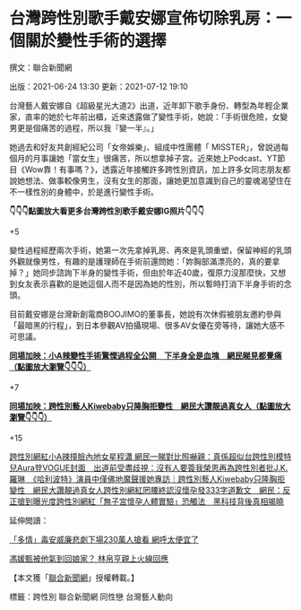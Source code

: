 # 台灣跨性別歌手戴安娜宣佈切除乳房：一個關於變性手術的選擇

撰文：聯合新聞網

出版：2021-06-24 13:30
更新：2021-07-12 19:10

台灣藝人戴安娜自《超級星光大道2》出道，近年卸下歌手身份、轉型為年輕企業家，直率的她於七年前出櫃，近來透露做了變性手術，她說：「手術很危險，女變男更是個痛苦的過程，所以我『變一半』。」

她過去和好友共創經紀公司「女帝娛樂」、組成中性團體「 MISSTER」，曾說過每個月的月事讓她「當女生」很痛苦，所以想拿掉子宮。近來她上Podcast、YT節目《Wow靠！有事嗎？》，透露近年接觸許多跨性別資訊，加上許多女同志朋友都說她想法、做事較像男生，沒有女生的那面，讓她更加意識到自己的靈魂渴望住在不一樣性別的身體中，於是進行變性手術。

**👇👇👇點圖放大看更多台灣跨性別歌手戴安娜IG照片👇👇👇**

+5

變性過程經歷兩次手術，她第一次先拿掉乳房、再來是乳頭重塑，保留神經的乳頭外觀就像男性，有趣的是護理師在手術前還問她：「妳胸部滿漂亮的，真的要拿掉？」她同步諮詢下半身的變性手術，但由於年近40歲，復原力沒那麼快，又想到女友表示喜歡的是她這個人而不是因為她的性別，所以暫時打消下半身手術的念頭。

目前戴安娜是台灣新創電商BOOJIMO的董事長，她說有次休假被朋友邀約參與「最暗黑的行程」，到日本參觀AV拍攝現場、很多AV女優在旁等待，讓她大感不可思議。

[**同場加映：小A辣變性手術驚慄過程全公開　下半身全是血塊　網民睇見都覺痛（點圖放大瀏覽👇👇👇）**](/article/548700)

+7

[**同場加映：跨性別藝人Kiwebaby只隆胸拒變性　網民大讚靚過真女人（點圖放大瀏覽👇👇👇）**](/article/599831)

+15

[跨性別網紅小A辣撞臉內地女星程瀟 網民一睇對比照嚇親：真係超似](/%E5%8D%B3%E6%99%82%E5%A8%9B%E6%A8%82/640752/%E5%B0%8Fa%E8%BE%A3%E6%92%9E%E8%87%89%E5%85%A7%E5%9C%B0%E5%A5%B3%E6%98%9F%E7%A8%8B%E6%BD%87-%E7%B6%B2%E6%B0%91%E4%B8%80%E7%9D%87%E5%B0%8D%E6%AF%94%E7%85%A7%E5%9A%87%E8%A6%AA-%E7%9C%9F%E4%BF%82%E8%B6%85%E4%BC%BC)[台跨性別模特兒Aura登VOGUE封面　出道前受盡歧視：沒有人要簽我](/%E5%8D%B3%E6%99%82%E5%A8%9B%E6%A8%82/633893/%E5%8F%B0%E8%B7%A8%E6%80%A7%E5%88%A5%E6%A8%A1%E7%89%B9%E5%85%92aura%E7%99%BBvogue%E5%B0%81%E9%9D%A2-%E5%87%BA%E9%81%93%E5%89%8D%E5%8F%97%E7%9B%A1%E6%AD%A7%E8%A6%96-%E6%B2%92%E6%9C%89%E4%BA%BA%E8%A6%81%E7%B0%BD%E6%88%91)[榮恩再為跨性別者批J.K.羅琳　《哈利波特》演員中僅佛地魔聲援她](/%E5%8D%B3%E6%99%82%E5%A8%9B%E6%A8%82/602052/%E6%A6%AE%E6%81%A9%E5%86%8D%E7%82%BA%E8%B7%A8%E6%80%A7%E5%88%A5%E8%80%85%E6%89%B9j-k-%E7%BE%85%E7%90%B3-%E5%93%88%E5%88%A9%E6%B3%A2%E7%89%B9-%E6%BC%94%E5%93%A1%E4%B8%AD%E5%83%85%E4%BD%9B%E5%9C%B0%E9%AD%94%E8%81%B2%E6%8F%B4%E5%A5%B9)[專訪｜跨性別藝人Kiwebaby只隆胸拒變性　網民大讚靚過真女人](/%E5%8D%B3%E6%99%82%E5%A8%9B%E6%A8%82/599831/kiwebaby%E5%8F%AA%E9%9A%86%E8%83%B8%E6%8B%92%E8%AE%8A%E6%80%A7-%E6%88%91%E7%9A%84%E8%BA%AB%E9%AB%94%E6%98%AF%E6%AD%A3%E5%B8%B8%E7%9A%84-%E7%84%A1%E9%A0%88%E8%A2%AB%E4%B8%96%E7%95%8C%E6%94%B9%E8%AE%8A)[跨性別網紅罔腰終認沒懷孕發333字道歉文　網民：反正搶到曝光度](/%E7%86%B1%E7%88%86%E8%A9%B1%E9%A1%8C/598807/%E8%B7%A8%E6%80%A7%E5%88%A5%E7%B6%B2%E7%B4%85%E7%BD%94%E8%85%B0%E7%B5%82%E8%AA%8D%E6%B2%92%E6%87%B7%E5%AD%95%E7%99%BC333%E5%AD%97%E9%81%93%E6%AD%89%E6%96%87-%E7%B6%B2%E6%B0%91-%E5%8F%8D%E6%AD%A3%E6%90%B6%E5%88%B0%E6%9B%9D%E5%85%89%E5%BA%A6)[跨性別網紅「無子宮懷孕人體實驗」恐觸法　黑科技背後真相揭曉](/%E7%86%B1%E7%88%86%E8%A9%B1%E9%A1%8C/594683/%E7%BD%94%E8%85%B0-%E4%BA%BA%E9%AB%94%E5%AF%A6%E9%A9%97%E7%84%A1%E5%AD%90%E5%AE%AE%E6%87%B7%E5%AD%95-%E6%81%90%E8%A7%B8%E6%B3%95-%E9%BB%91%E7%A7%91%E6%8A%80%E8%83%8C%E5%BE%8C%E7%9C%9F%E7%9B%B8%E6%8F%AD%E6%9B%89)

延伸閲讀：

[「多情」毒安威廉悲劇下場230萬人搶看 網呼太便宜了](https://stars.udn.com/star/story/10091/5552469?ch=hk01)

[馮媛甄被他氣到回娘家？ 林帛亨親上火線回應](https://stars.udn.com/star/story/10091/5552091?ch=hk01)

【本文獲「[聯合新聞網](https://udn.com/?ch=hk01)」授權轉載。】

標籤：跨性別 聯合新聞網 同性戀 台灣藝人動向
